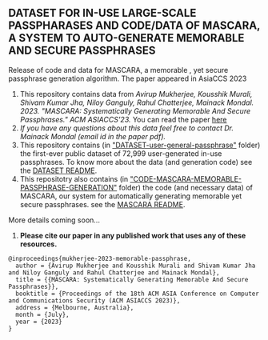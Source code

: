 ## DATASET FOR IN-USE LARGE-SCALE PASSPHARASES AND CODE/DATA OF MASCARA, A SYSTEM TO AUTO-GENERATE MEMORABLE AND SECURE PASSPHRASES

Release of code and data for MASCARA, a memorable , yet secure passphrase generation algorithm. The paper appeared in AsiaCCS 2023

1. This repository contains data from *Avirup Mukherjee, Kousshik Murali, Shivam Kumar Jha, Niloy Ganguly, Rahul Chatterjee, Mainack Mondal. 2023. "MASCARA: Systematically Generating Memorable And Secure Passphrases." ACM ASIACCS'23.* 
You can read the paper [here](https://cse.iitkgp.ac.in/~mainack/publications/mascara-2023-asiaccs.pdf)
1. *If you have any questions about this data feel free to contact Dr. Mainack Mondal (email id in the paper pdf).*
1. This repository contains (in ["DATASET-user-general-passphrase"](https://github.com/Mainack/MASCARA-passphrase-gen-code-data/tree/main/DATASET-user-generated-passphrases) folder) the first-ever public dataset of 72,999 user-generated in-use passphrases. To know more about the data (and generation code) see the [DATASET README](https://github.com/Mainack/MASCARA-passphrase-gen-code-data/blob/main/DATASET-user-generated-passphrases/README.md). 
1. This repositotry also contains (in ["CODE-MASCARA-MEMORABLE-PASSPHRASE-GENERATION"](https://github.com/Mainack/MASCARA-passphrase-gen-code-data/tree/main/CODE-MASCARA-MEMORABLE-PASSPHRASE-GENERATION) folder) the code (and necessary data) of MASCARA, our system for automatically generating memorable yet secure passphrases. see the [MASCARA README](https://github.com/Mainack/MASCARA-passphrase-gen-code-data/blob/main/CODE-MASCARA-MEMORABLE-PASSPHRASE-GENERATION/README.md). 

More details coming soon...

1. **Please cite our paper in any published work that uses any of these resources.**


~~~
@inproceedings{mukherjee-2023-memorable-passphrase,
  author = {Avirup Mukherjee and Kousshik Murali and Shivam Kumar Jha and Niloy Ganguly and Rahul Chatterjee and Mainack Mondal},
  title = {{MASCARA: Systematically Generating Memorable And Secure Passphrases}},
  booktitle = {Proceedings of the 18th ACM ASIA Conference on Computer and Communications Security (ACM ASIACCS 2023)},
  address = {Melbourne, Australia},
  month = {July},
  year = {2023}
}
~~~

